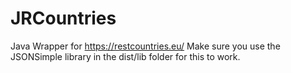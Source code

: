 # JRCountries
Java Wrapper for https://restcountries.eu/
Make sure you use the JSONSimple library in the dist/lib folder for this to work.

